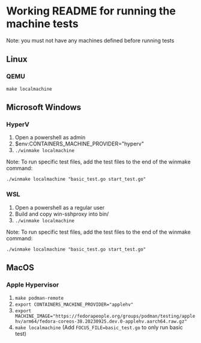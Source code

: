 # Working README for running the machine tests

Note: you must not have any machines defined before running tests
## Linux

### QEMU

`make localmachine`

## Microsoft Windows

### HyperV

1. Open a powershell as admin
1. $env:CONTAINERS_MACHINE_PROVIDER="hyperv"
1. `./winmake localmachine`

Note: To run specific test files, add the test files to the end of the winmake command:

`./winmake localmachine "basic_test.go start_test.go"`

### WSL
1. Open a powershell as a regular user
1. Build and copy win-sshproxy into bin/
1. `./winmake localmachine`

Note: To run specific test files, add the test files to the end of the winmake command:

`./winmake localmachine "basic_test.go start_test.go"`

## MacOS

### Apple Hypervisor

1. `make podman-remote`
1. `export CONTAINERS_MACHINE_PROVIDER="applehv"`
1. `export MACHINE_IMAGE="https://fedorapeople.org/groups/podman/testing/applehv/arm64/fedora-coreos-38.20230925.dev.0-applehv.aarch64.raw.gz"`
1. `make localmachine` (Add `FOCUS_FILE=basic_test.go` to only run basic test)
